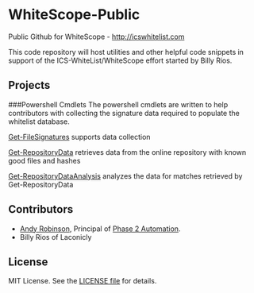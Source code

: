 WhiteScope-Public
=================

Public Github for WhiteScope - http://icswhitelist.com

This code repository will host utilities and other helpful code snippets in support of the ICS-WhiteList/WhiteScope effort started by Billy Rios.

## Projects

###Powershell Cmdlets
The powershell cmdlets are written to help contributors with collecting the signature data required to populate the whitelist database.

[Get-FileSignatures](/PS1/Get-FileSignatures.PS1) supports data collection

[Get-RepositoryData](/PS1/Get-RepositoryData.PS1) retrieves data from the online repository with known good files and hashes

[Get-RepositoryDataAnalysis](/PS1/Get-RepositoryDataAnalysis.PS1) analyzes the data for matches retrieved by Get-RepositoryData

## Contributors

* [Andy Robinson](mailto:andy@phase2automation.com), Principal of [Phase 2 Automation](http://phase2automation.com).
* Billy Rios of Laconicly

## License

MIT License. See the [LICENSE file](/LICENSE) for details.
